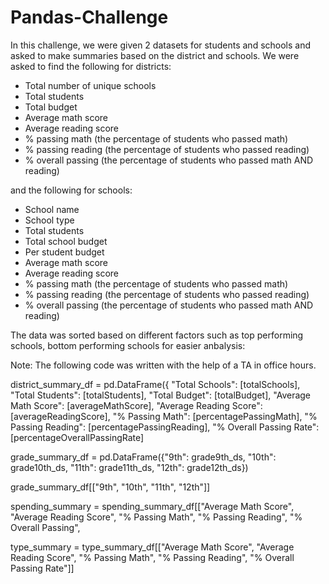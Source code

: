 # Pandas-Challenge

In this challenge, we were given 2 datasets for students and schools and asked to make summaries based on the district and schools. We were asked to find the following for districts: 
- Total number of unique schools
- Total students
- Total budget
- Average math score
- Average reading score
- % passing math (the percentage of students who passed math)
- % passing reading (the percentage of students who passed reading)
- % overall passing (the percentage of students who passed math AND reading)

and the following for schools: 
- School name
- School type
- Total students
- Total school budget
- Per student budget
- Average math score
- Average reading score
- % passing math (the percentage of students who passed math)
- % passing reading (the percentage of students who passed reading)
- % overall passing (the percentage of students who passed math AND reading)

The data was sorted based on different factors such as top performing schools, bottom performing schools for easier anbalysis: 

Note: 
The following code was written with the help of a TA in office hours. 

district_summary_df = pd.DataFrame({
    "Total Schools": [totalSchools],
    "Total Students": [totalStudents],
    "Total Budget": [totalBudget],
    "Average Math Score": [averageMathScore],
    "Average Reading Score": [averageReadingScore],
    "% Passing Math": [percentagePassingMath],
    "% Passing Reading": [percentagePassingReading],
    "% Overall Passing Rate": [percentageOverallPassingRate]

grade_summary_df = pd.DataFrame({"9th": grade9th_ds,
      "10th": grade10th_ds,
      "11th": grade11th_ds,
      "12th": grade12th_ds})

grade_summary_df[["9th", "10th", "11th", "12th"]]

spending_summary = spending_summary_df[["Average Math Score",
                    "Average Reading Score",
                    "% Passing Math",
                    "% Passing Reading",
                    "% Overall Passing",
                   
type_summary = type_summary_df[["Average Math Score",
                "Average Reading Score",
                "% Passing Math",
                "% Passing Reading",
                "% Overall Passing Rate"]] 

                    
